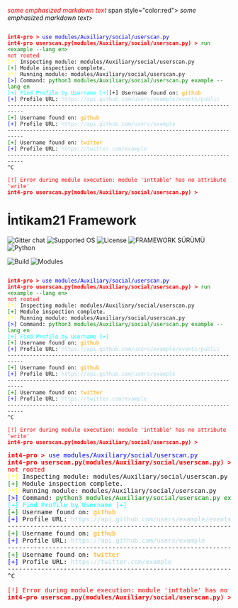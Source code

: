 <span style="color:red"> *some emphasized markdown text*</span>
span style="color:red"> *some emphasized markdown text*</span>>
<pre><code>
<span style="color: red; font-weight: bold;">int4-pro ></span> <span style="color: blue;">use modules/Auxiliary/social/userscan.py</span>
<span style="color: red; font-weight: bold;">int4-pro userscan.py(modules/Auxiliary/social/userscan.py) ></span> <span style="color: green;">run &lt;example --lang en&gt;</span>
<span style="color: red;">not rooted</span>
<span style="color: yellow;">[*]</span> Inspecting module: modules/Auxiliary/social/userscan.py
<span style="color: green;">[+]</span> Module inspection complete.
<span style="color: yellow;">[*]</span> Running module: modules/Auxiliary/social/userscan.py
<span style="color: blue;">[&gt;]</span> Command: <span style="color: green;">python3 modules/Auxiliary/social/userscan.py example --lang en</span>
<span style="color: cyan;">[+] Find Profile by Username [+]</span
<span style="color: green;">[+]</span> Username found on: <span style="color: orange;">github</span>
<span style="color: blue;">[+]</span> Profile URL: <span style="color: lightblue;">https://api.github.com/users/example/events/public</span>
---------------------------------------------------------------------------
<span style="color: green;">[+]</span> Username found on: <span style="color: orange;">github</span>
<span style="color: blue;">[+]</span> Profile URL: <span style="color: lightblue;">https://api.github.com/users/example</span>
---------------------------------------------------------------------------
<span style="color: green;">[+]</span> Username found on: <span style="color: orange;">twitter</span>
<span style="color: blue;">[+]</span> Profile URL: <span style="color: lightblue;">https://twitter.com/example</span>
---------------------------------------------------------------------------
^C

<span style="color: red;">[!] Error during module execution: module 'inttable' has no attribute 'write'</span>
<span style="color: red; font-weight: bold;">int4-pro userscan.py(modules/Auxiliary/social/userscan.py) ></span>
</code></pre>


# İntikam21 Framework

![Gitter chat](https://github.com/Intikam21kurucu/TestReadme.md/blob/main/%C4%B0ntikam21_20240525_100218_0000.png)
![Supported OS](https://img.shields.io/badge/Supported%20OS-Linux-yellow.svg)
![License](https://img.shields.io/badge/license-BSL--1.0-blue.svg)
![FRAMEWORK SÜRÜMÜ](https://img.shields.io/badge/FRAMEWORK%20SÜRÜMÜ-İntikam21--Framework%20console%20v6.7.30--dev--bbf096e-green.svg)
![Python](https://img.shields.io/badge/Python-3-green.svg)

![Build](https://img.shields.io/badge/BUILD-1079-red.svg)
![Modules](https://img.shields.io/badge/modules-37-green.svg) 

<pre><code>
<span style="color: red; font-weight: bold;">int4-pro ></span> <span style="color: blue;">use modules/Auxiliary/social/userscan.py</span>
<span style="color: red; font-weight: bold;">int4-pro userscan.py(modules/Auxiliary/social/userscan.py) ></span> <span style="color: green;">run &lt;example --lang en&gt;</span>
<span style="color: red;">not rooted</span>
<span style="color: yellow;">[*]</span> Inspecting module: modules/Auxiliary/social/userscan.py
<span style="color: green;">[+]</span> Module inspection complete.
<span style="color: yellow;">[*]</span> Running module: modules/Auxiliary/social/userscan.py
<span style="color: blue;">[&gt;]</span> Command: <span style="color: green;">python3 modules/Auxiliary/social/userscan.py example --lang en</span>
<span style="color: cyan;">[+] Find Profile by Username [+]</span>
<span style="color: green;">[+]</span> Username found on: <span style="color: orange;">github</span>
<span style="color: blue;">[+]</span> Profile URL: <span style="color: lightblue;">https://api.github.com/users/example/events/public</span>
---------------------------------------------------------------------------
<span style="color: green;">[+]</span> Username found on: <span style="color: orange;">github</span>
<span style="color: blue;">[+]</span> Profile URL: <span style="color: lightblue;">https://api.github.com/users/example</span>
---------------------------------------------------------------------------
<span style="color: green;">[+]</span> Username found on: <span style="color: orange;">twitter</span>
<span style="color: blue;">[+]</span> Profile URL: <span style="color: lightblue;">https://twitter.com/example</span>
---------------------------------------------------------------------------
^C

<span style="color: red;">[!] Error during module execution: module 'inttable' has no attribute 'write'</span>
<span style="color: red; font-weight: bold;">int4-pro userscan.py(modules/Auxiliary/social/userscan.py) ></span>
</code></pre>

<pre>
<span style="color: red; font-weight: bold;">int4-pro ></span> <span style="color: blue;">use modules/Auxiliary/social/userscan.py</span>
<span style="color: red; font-weight: bold;">int4-pro userscan.py(modules/Auxiliary/social/userscan.py) ></span> <span style="color: green;">run &lt;example --lang en&gt;</span>
<span style="color: red;">not rooted</span>
<span style="color: yellow;">[*]</span> Inspecting module: modules/Auxiliary/social/userscan.py
<span style="color: green;">[+]</span> Module inspection complete.
<span style="color: yellow;">[*]</span> Running module: modules/Auxiliary/social/userscan.py
<span style="color: blue;">[&gt;]</span> Command: <span style="color: green;">python3 modules/Auxiliary/social/userscan.py example --lang en</span>
<span style="color: cyan;">[+] Find Profile by Username [+]</span>
<span style="color: green;">[+]</span> Username found on: <span style="color: orange;">github</span>
<span style="color: blue;">[+]</span> Profile URL: <span style="color: lightblue;">https://api.github.com/users/example/events/public</span>
---------------------------------------------------------------------------
<span style="color: green;">[+]</span> Username found on: <span style="color: orange;">github</span>
<span style="color: blue;">[+]</span> Profile URL: <span style="color: lightblue;">https://api.github.com/users/example</span>
---------------------------------------------------------------------------
<span style="color: green;">[+]</span> Username found on: <span style="color: orange;">twitter</span>
<span style="color: blue;">[+]</span> Profile URL: <span style="color: lightblue;">https://twitter.com/example</span>
---------------------------------------------------------------------------
^C

<span style="color: red;">[!] Error during module execution: module 'inttable' has no attribute 'write'</span>
<span style="color: red; font-weight: bold;">int4-pro userscan.py(modules/Auxiliary/social/userscan.py) ></span>
</pre>